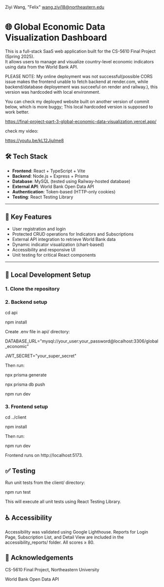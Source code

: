 Ziyi Wang, "Felix"
wang.ziyi18@northeastern.edu

# 🌐 Global Economic Data Visualization Dashboard

This is a full-stack SaaS web application built for the CS-5610 Final Project (Spring 2025).  
It allows users to manage and visualize country-level economic indicators using data from the World Bank API.

PLEASE NOTE:
My online deployment was not successful(possible CORS issue makes the frontend unable to fetch backend at render.com, while backend/database deployement was succeeful on render and railway.), this version was hardcoded with local environment.

You can check my deployed website built on another version of commit below, which is more buggy;
 This local hardcoded version is supposed to work better.

https://final-project-part-3-global-economic-data-visualization.vercel.app/

check my video:

https://youtu.be/kL12JjuIme8


## 🛠️ Tech Stack

- **Frontend**: React + TypeScript + Vite
- **Backend**: Node.js + Express + Prisma
- **Database**: MySQL (tested using Railway-hosted database)
- **External API**: World Bank Open Data API
- **Authentication**: Token-based (HTTP-only cookies)
- **Testing**: React Testing Library

---

## 🧪 Key Features

- User registration and login
- Protected CRUD operations for Indicators and Subscriptions
- External API integration to retrieve World Bank data
- Dynamic indicator visualization (chart-based)
- Accessibility and responsive UI
- Unit testing for critical React components

---

## 🚀 Local Development Setup

### 1. Clone the repository


### 2. Backend setup

cd api

npm install

Create .env file in api/ directory:

DATABASE_URL="mysql://your_user:your_password@localhost:3306/global_economic"

JWT_SECRET="your_super_secret"

Then run:

npx prisma generate

npx prisma db push

npm run dev

### 3. Frontend setup

cd ../client

npm install

Then run:

npm run dev



Frontend runs on http://localhost:5173.


## ✅ Testing
Run unit tests from the client/ directory:

npm run test


This will execute all unit tests using React Testing Library.

## ♿ Accessibility
Accessibility was validated using Google Lighthouse.
Reports for Login Page, Subscription List, and Detail View are included in the accessibility_reports/ folder.
All scores ≥ 80.


## 🙏 Acknowledgements
CS-5610 Final Project, Northeastern University

World Bank Open Data API
